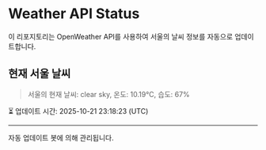 
# Weather API Status

이 리포지토리는 OpenWeather API를 사용하여 서울의 날씨 정보를 자동으로 업데이트합니다.

## 현재 서울 날씨
> 서울의 현재 날씨: clear sky, 온도: 10.19°C, 습도: 67%

⏳ 업데이트 시간: 2025-10-21 23:18:23 (UTC)

---
자동 업데이트 봇에 의해 관리됩니다.
